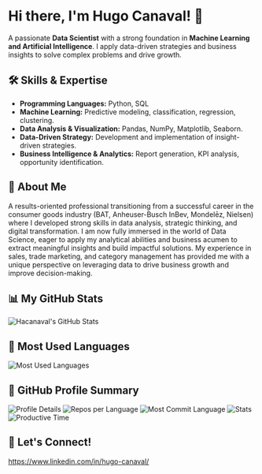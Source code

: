 # Hi there, I'm Hugo Canaval! 👋

A passionate **Data Scientist** with a strong foundation in **Machine Learning and Artificial Intelligence**. I apply data-driven strategies and business insights to solve complex problems and drive growth.

## 🛠️ Skills & Expertise

* **Programming Languages:** Python, SQL
* **Machine Learning:** Predictive modeling, classification, regression, clustering.
* **Data Analysis & Visualization:** Pandas, NumPy, Matplotlib, Seaborn.
* **Data-Driven Strategy:** Development and implementation of insight-driven strategies.
* **Business Intelligence & Analytics:** Report generation, KPI analysis, opportunity identification.

## 💼 About Me

A results-oriented professional transitioning from a successful career in the consumer goods industry (BAT, Anheuser-Busch InBev, Mondelēz, Nielsen) where I developed strong skills in data analysis, strategic thinking, and digital transformation. I am now fully immersed in the world of Data Science, eager to apply my analytical abilities and business acumen to extract meaningful insights and build impactful solutions. My experience in sales, trade marketing, and category management has provided me with a unique perspective on leveraging data to drive business growth and improve decision-making.

## 📊 My GitHub Stats

![Hacanaval's GitHub Stats](https://github-readme-stats.vercel.app/api?username=Hacanaval&show_icons=true&theme=dark)

## 📌 Most Used Languages

![Most Used Languages](https://github-readme-stats.vercel.app/api/top-langs/?username=Hacanaval&layout=compact&theme=dark)

## 🚀 GitHub Profile Summary

![Profile Details](http://github-profile-summary-cards.vercel.app/api/cards/profile-details?username=Hacanaval&theme=dark)
![Repos per Language](http://github-profile-summary-cards.vercel.app/api/cards/repos-per-language?username=Hacanaval&theme=dark)
![Most Commit Language](http://github-profile-summary-cards.vercel.app/api/cards/most-commit-language?username=Hacanaval&theme=dark)
![Stats](http://github-profile-summary-cards.vercel.app/api/cards/stats?username=Hacanaval&theme=dark)
![Productive Time](http://github-profile-summary-cards.vercel.app/api/cards/productive-time?username=Hacanaval&theme=dark&utcOffset=8)


## 🔗 Let's Connect!

https://www.linkedin.com/in/hugo-canaval/
